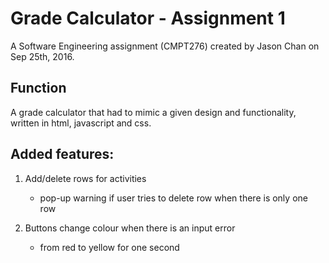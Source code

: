 # Grade Calculator - Assignment 1 
A Software Engineering assignment (CMPT276) created by Jason Chan on Sep 25th, 2016. 

## Function 
A grade calculator that had to mimic a given design and functionality, written in html, javascript and css.

## Added features:
1) Add/delete rows for activities
	- pop-up warning if user tries to delete row when there is only one row

2) Buttons change colour when there is an input error
	- from red to yellow for one second
